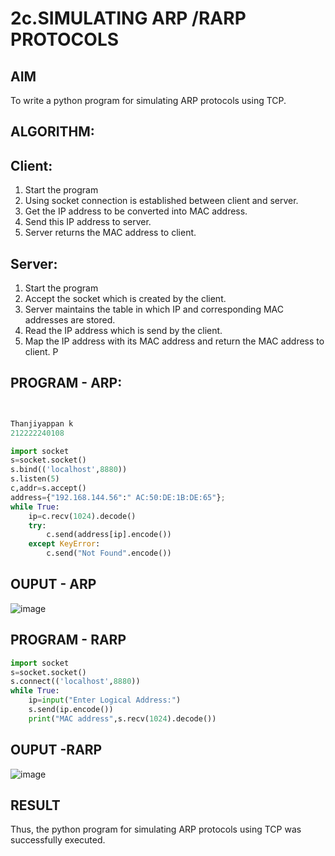 # 2c.SIMULATING ARP /RARP PROTOCOLS
## AIM
To write a python program for simulating ARP protocols using TCP.
## ALGORITHM:
## Client:
1. Start the program
2. Using socket connection is established between client and server.
3. Get the IP address to be converted into MAC address.
4. Send this IP address to server.
5. Server returns the MAC address to client.
## Server:
1. Start the program
2. Accept the socket which is created by the client.
3. Server maintains the table in which IP and corresponding MAC addresses are
stored.
4. Read the IP address which is send by the client.
5. Map the IP address with its MAC address and return the MAC address to client.
P
## PROGRAM - ARP:
```py


Thanjiyappan k
212222240108

import socket
s=socket.socket()
s.bind(('localhost',8880))
s.listen(5)
c,addr=s.accept()
address={"192.168.144.56":" AC:50:DE:1B:DE:65"};
while True:
    ip=c.recv(1024).decode()
    try:
        c.send(address[ip].encode())
    except KeyError:
        c.send("Not Found".encode())
 ```
## OUPUT - ARP
![image](https://github.com/22009011/2c.ARP_RARP_PROTOCOLS/assets/118343461/f1d34331-584a-48eb-9a1f-b3d6140c9f81)


## PROGRAM - RARP
```py
import socket
s=socket.socket()
s.connect(('localhost',8880))
while True:
    ip=input("Enter Logical Address:")
    s.send(ip.encode())
    print("MAC address",s.recv(1024).decode())
```
## OUPUT -RARP
![image](https://github.com/22009011/2c.ARP_RARP_PROTOCOLS/assets/118343461/526e0067-ba9c-496a-be5e-84cfffca8919)

## RESULT
Thus, the python program for simulating ARP protocols using TCP was successfully 
executed.
